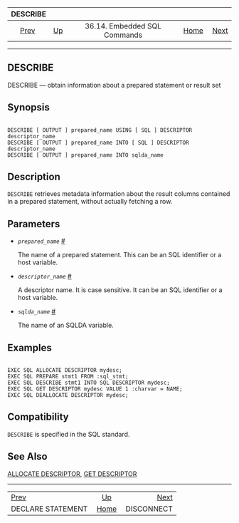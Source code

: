 

|                           DESCRIBE                           |                                                             |                              |                                                       |                                                |
| :----------------------------------------------------------: | :---------------------------------------------------------- | :--------------------------: | ----------------------------------------------------: | ---------------------------------------------: |
| [Prev](ecpg-sql-declare-statement.html "DECLARE STATEMENT")  | [Up](ecpg-sql-commands.html "36.14. Embedded SQL Commands") | 36.14. Embedded SQL Commands | [Home](index.html "PostgreSQL 17devel Documentation") |  [Next](ecpg-sql-disconnect.html "DISCONNECT") |

***

## DESCRIBE

DESCRIBE — obtain information about a prepared statement or result set

## Synopsis

```

DESCRIBE [ OUTPUT ] prepared_name USING [ SQL ] DESCRIPTOR descriptor_name
DESCRIBE [ OUTPUT ] prepared_name INTO [ SQL ] DESCRIPTOR descriptor_name
DESCRIBE [ OUTPUT ] prepared_name INTO sqlda_name
```

## Description

`DESCRIBE` retrieves metadata information about the result columns contained in a prepared statement, without actually fetching a row.

## Parameters

* *`prepared_name`* [#](#ECPG-SQL-DESCRIBE-PREPARED-NAME)

    The name of a prepared statement. This can be an SQL identifier or a host variable.

* *`descriptor_name`* [#](#ECPG-SQL-DESCRIBE-DESCRIPTOR-NAME)

    A descriptor name. It is case sensitive. It can be an SQL identifier or a host variable.

* *`sqlda_name`* [#](#ECPG-SQL-DESCRIBE-SQLDA-NAME)

    The name of an SQLDA variable.

## Examples

```

EXEC SQL ALLOCATE DESCRIPTOR mydesc;
EXEC SQL PREPARE stmt1 FROM :sql_stmt;
EXEC SQL DESCRIBE stmt1 INTO SQL DESCRIPTOR mydesc;
EXEC SQL GET DESCRIPTOR mydesc VALUE 1 :charvar = NAME;
EXEC SQL DEALLOCATE DESCRIPTOR mydesc;
```

## Compatibility

`DESCRIBE` is specified in the SQL standard.

## See Also

[ALLOCATE DESCRIPTOR](ecpg-sql-allocate-descriptor.html "ALLOCATE DESCRIPTOR"), [GET DESCRIPTOR](ecpg-sql-get-descriptor.html "GET DESCRIPTOR")

***

|                                                              |                                                             |                                                |
| :----------------------------------------------------------- | :---------------------------------------------------------: | ---------------------------------------------: |
| [Prev](ecpg-sql-declare-statement.html "DECLARE STATEMENT")  | [Up](ecpg-sql-commands.html "36.14. Embedded SQL Commands") |  [Next](ecpg-sql-disconnect.html "DISCONNECT") |
| DECLARE STATEMENT                                            |    [Home](index.html "PostgreSQL 17devel Documentation")    |                                     DISCONNECT |
